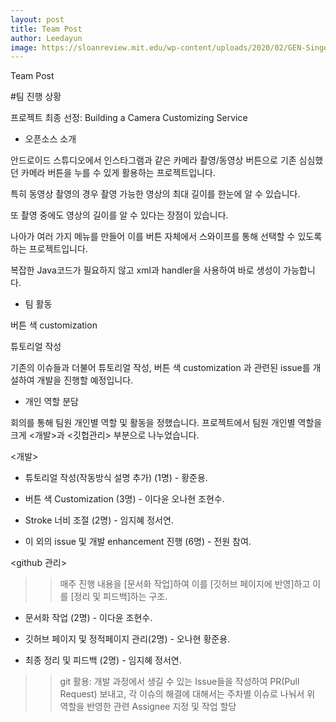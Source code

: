 ```yaml
--- 
layout: post
title: Team Post
author: Leedayun
image: https://sloanreview.mit.edu/wp-content/uploads/2020/02/GEN-Singer-Health-Care-Team-Teamwork-1290x860-1.jpg
---
```



Team Post


#팀 진행 상황

프로젝트 최종 선정: Building a Camera Customizing Service

- 오픈소스 소개

안드로이드 스튜디오에서 인스타그램과 같은 카메라 촬영/동영상 버튼으로 기존 심심했던 카메라 버튼을 누를 수 있게 활용하는 프로젝트입니다.

특히 동영상 촬영의 경우 촬영 가능한 영상의 최대 길이를 한눈에 알 수 있습니다.

또 촬영 중에도 영상의 길이를 알 수 있다는 장점이 있습니다.

나아가 여러 가지 메뉴를 만들어 이를 버튼 자체에서 스와이프를 통해 선택할 수 있도록 하는 프로젝트입니다. 

복잡한 Java코드가 필요하지 않고 xml과 handler을 사용하여 바로 생성이 가능합니다.


- 팀 활동

버튼 색 customization

튜토리얼 작성

기존의 이슈들과 더불어 튜토리얼 작성, 버튼 색 customization 과 관련된 issue를 개설하여 개발을 진행할 예정입니다.



- 개인 역할 분담

회의를 통해 팀원 개인별 역할 및 활동을 정했습니다. 프로젝트에서 팀원 개인별 역할을 크게 <개발>과 <깃헙관리> 부분으로 나누었습니다.


<개발>



- 튜토리얼 작성(작동방식 설명 추가) (1명) - 황준용.

- 버튼 색 Customization (3명) - 이다윤 오나현 조현수.

- Stroke 너비 조절 (2명) - 임지혜 정서연.

- 이 외의 issue 및 개발 enhancement 진행 (6명) - 전원 참여.



<github 관리>



>>매주 진행 내용을 [문서화 작업]하여 이를 [깃허브 페이지에 반영]하고 이를 [정리 및 피드백]하는 구조.

- 문서화 작업 (2명) - 이다윤 조현수.

- 깃허브 페이지 및 정적페이지 관리(2명) - 오나현 황준용.

- 최종 정리 및 피드백 (2명) - 임지혜 정서연.

>>git 활용: 개발 과정에서 생길 수 있는 Issue들을 작성하여 PR(Pull Request) 보내고, 각 이슈의 해결에 대해서는 주차별 이슈로 나눠서 위 역할을 반영한 관련 Assignee 지정 및 작업 할당


